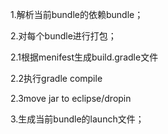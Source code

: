 1.解析当前bundle的依赖bundle；

2.对每个bundle进行打包；

2.1根据menifest生成build.gradle文件 

2.2执行gradle compile 

2.3move jar to eclipse/dropin 

3.生成当前bundle的launch文件； 

